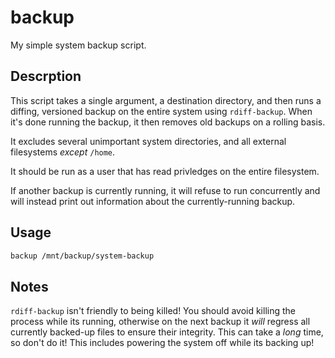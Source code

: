 backup
======

My simple system backup script.

Descrption
----

This script takes a single argument, a destination directory, and then runs a diffing, versioned backup on the entire system using `rdiff-backup`. When it's done running the backup, it then removes old backups on a rolling basis.

It excludes several unimportant system directories, and all external filesystems _except_ `/home`.

It should be run as a user that has read privledges on the entire filesystem.

If another backup is currently running, it will refuse to run concurrently and will instead print out information about the currently-running backup.

Usage
----

```bash
backup /mnt/backup/system-backup
```

Notes
----
`rdiff-backup` isn't friendly to being killed! You should avoid killing the process while its running, otherwise on the next backup it _will_ regress all currently backed-up files to ensure their integrity. This can take a _long_ time, so don't do it! This includes powering the system off while its backing up!
